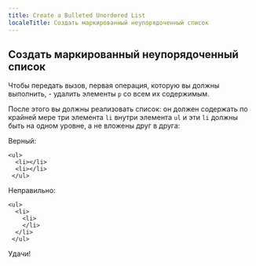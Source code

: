 ```yaml
---
title: Create a Bulleted Unordered List
localeTitle: Создать маркированный неупорядоченный список
---
```

## Создать маркированный неупорядоченный список

Чтобы передать вызов, первая операция, которую вы должны выполнить, - удалить элементы `p` со всем их содержимым.

После этого вы должны реализовать список: он должен содержать по крайней мере три элемента `li` внутри элемента `ul` и эти `li` должны быть на одном уровне, а не вложены друг в друга:

Верный:
```
<ul> 
  <li></li> 
  <li></li> 
 </ul> 
```

Неправильно:
```
<ul> 
  <li> 
    <li> 
    </li> 
  </li> 
 </ul> 
```

Удачи!